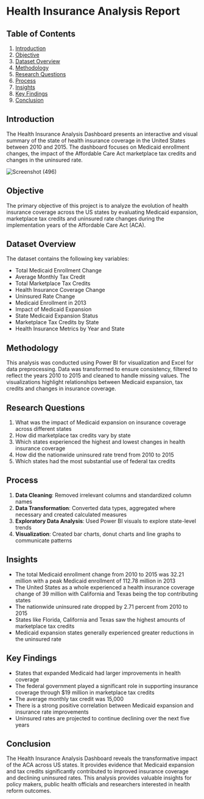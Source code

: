 # Health Insurance Analysis Report

## Table of Contents
1. [Introduction](#introduction)  
2. [Objective](#objective)  
3. [Dataset Overview](#dataset-overview)  
4. [Methodology](#methodology)  
5. [Research Questions](#research-questions)  
6. [Process](#process)  
7. [Insights](#insights)  
8. [Key Findings](#key-findings)  
9. [Conclusion](#conclusion)  

## Introduction
The Health Insurance Analysis Dashboard presents an interactive and visual summary of the state of health insurance coverage in the United States between 2010 and 2015. The dashboard focuses on Medicaid enrollment changes, the impact of the Affordable Care Act marketplace tax credits and changes in the uninsured rate.

![Screenshot (496)](https://github.com/user-attachments/assets/ec745895-f12d-4728-8005-e089ee936bc8)


## Objective
The primary objective of this project is to analyze the evolution of health insurance coverage across the US states by evaluating Medicaid expansion, marketplace tax credits and uninsured rate changes during the implementation years of the Affordable Care Act (ACA).

## Dataset Overview
The dataset contains the following key variables:
- Total Medicaid Enrollment Change  
- Average Monthly Tax Credit  
- Total Marketplace Tax Credits  
- Health Insurance Coverage Change  
- Uninsured Rate Change  
- Medicaid Enrollment in 2013  
- Impact of Medicaid Expansion  
- State Medicaid Expansion Status  
- Marketplace Tax Credits by State  
- Health Insurance Metrics by Year and State  

## Methodology
This analysis was conducted using Power BI for visualization and Excel for data preprocessing. Data was transformed to ensure consistency, filtered to reflect the years 2010 to 2015 and cleaned to handle missing values. The visualizations highlight relationships between Medicaid expansion, tax credits and changes in insurance coverage.

## Research Questions
1. What was the impact of Medicaid expansion on insurance coverage across different states  
2. How did marketplace tax credits vary by state  
3. Which states experienced the highest and lowest changes in health insurance coverage  
4. How did the nationwide uninsured rate trend from 2010 to 2015  
5. Which states had the most substantial use of federal tax credits  

## Process
1. **Data Cleaning**: Removed irrelevant columns and standardized column names  
2. **Data Transformation**: Converted data types, aggregated where necessary and created calculated measures  
3. **Exploratory Data Analysis**: Used Power BI visuals to explore state-level trends  
4. **Visualization**: Created bar charts, donut charts and line graphs to communicate patterns  

## Insights
- The total Medicaid enrollment change from 2010 to 2015 was 32.21 million with a peak Medicaid enrollment of 112.78 million in 2013  
- The United States as a whole experienced a health insurance coverage change of 39 million with California and Texas being the top contributing states  
- The nationwide uninsured rate dropped by 2.71 percent from 2010 to 2015  
- States like Florida, California and Texas saw the highest amounts of marketplace tax credits  
- Medicaid expansion states generally experienced greater reductions in the uninsured rate  

## Key Findings
- States that expanded Medicaid had larger improvements in health coverage  
- The federal government played a significant role in supporting insurance coverage through $19 million in marketplace tax credits  
- The average monthly tax credit was 15,000  
- There is a strong positive correlation between Medicaid expansion and insurance rate improvements  
- Uninsured rates are projected to continue declining over the next five years  

## Conclusion
The Health Insurance Analysis Dashboard reveals the transformative impact of the ACA across US states. It provides evidence that Medicaid expansion and tax credits significantly contributed to improved insurance coverage and declining uninsured rates. This analysis provides valuable insights for policy makers, public health officials and researchers interested in health reform outcomes.
